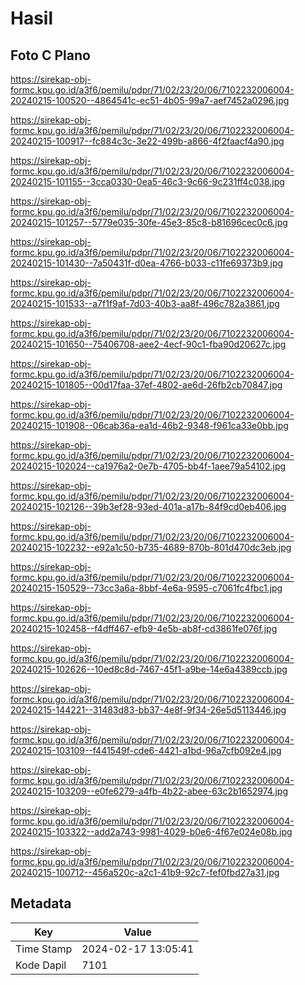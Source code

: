 # Hasil

## Foto C Plano

https://sirekap-obj-formc.kpu.go.id/a3f6/pemilu/pdpr/71/02/23/20/06/7102232006004-20240215-100520--4864541c-ec51-4b05-99a7-aef7452a0296.jpg

https://sirekap-obj-formc.kpu.go.id/a3f6/pemilu/pdpr/71/02/23/20/06/7102232006004-20240215-100917--fc884c3c-3e22-499b-a866-4f2faacf4a90.jpg

https://sirekap-obj-formc.kpu.go.id/a3f6/pemilu/pdpr/71/02/23/20/06/7102232006004-20240215-101155--3cca0330-0ea5-46c3-9c66-9c231ff4c038.jpg

https://sirekap-obj-formc.kpu.go.id/a3f6/pemilu/pdpr/71/02/23/20/06/7102232006004-20240215-101257--5779e035-30fe-45e3-85c8-b81696cec0c6.jpg

https://sirekap-obj-formc.kpu.go.id/a3f6/pemilu/pdpr/71/02/23/20/06/7102232006004-20240215-101430--7a50431f-d0ea-4766-b033-c11fe69373b9.jpg

https://sirekap-obj-formc.kpu.go.id/a3f6/pemilu/pdpr/71/02/23/20/06/7102232006004-20240215-101533--a7f1f9af-7d03-40b3-aa8f-496c782a3861.jpg

https://sirekap-obj-formc.kpu.go.id/a3f6/pemilu/pdpr/71/02/23/20/06/7102232006004-20240215-101650--75406708-aee2-4ecf-90c1-fba90d20627c.jpg

https://sirekap-obj-formc.kpu.go.id/a3f6/pemilu/pdpr/71/02/23/20/06/7102232006004-20240215-101805--00d17faa-37ef-4802-ae6d-26fb2cb70847.jpg

https://sirekap-obj-formc.kpu.go.id/a3f6/pemilu/pdpr/71/02/23/20/06/7102232006004-20240215-101908--06cab36a-ea1d-46b2-9348-f961ca33e0bb.jpg

https://sirekap-obj-formc.kpu.go.id/a3f6/pemilu/pdpr/71/02/23/20/06/7102232006004-20240215-102024--ca1976a2-0e7b-4705-bb4f-1aee79a54102.jpg

https://sirekap-obj-formc.kpu.go.id/a3f6/pemilu/pdpr/71/02/23/20/06/7102232006004-20240215-102126--39b3ef28-93ed-401a-a17b-84f9cd0eb406.jpg

https://sirekap-obj-formc.kpu.go.id/a3f6/pemilu/pdpr/71/02/23/20/06/7102232006004-20240215-102232--e92a1c50-b735-4689-870b-801d470dc3eb.jpg

https://sirekap-obj-formc.kpu.go.id/a3f6/pemilu/pdpr/71/02/23/20/06/7102232006004-20240215-150529--73cc3a6a-8bbf-4e6a-9595-c7061fc4fbc1.jpg

https://sirekap-obj-formc.kpu.go.id/a3f6/pemilu/pdpr/71/02/23/20/06/7102232006004-20240215-102458--f4dff467-efb9-4e5b-ab8f-cd3861fe076f.jpg

https://sirekap-obj-formc.kpu.go.id/a3f6/pemilu/pdpr/71/02/23/20/06/7102232006004-20240215-102626--10ed8c8d-7467-45f1-a9be-14e6a4389ccb.jpg

https://sirekap-obj-formc.kpu.go.id/a3f6/pemilu/pdpr/71/02/23/20/06/7102232006004-20240215-144221--31483d83-bb37-4e8f-9f34-26e5d5113446.jpg

https://sirekap-obj-formc.kpu.go.id/a3f6/pemilu/pdpr/71/02/23/20/06/7102232006004-20240215-103109--f441549f-cde6-4421-a1bd-96a7cfb092e4.jpg

https://sirekap-obj-formc.kpu.go.id/a3f6/pemilu/pdpr/71/02/23/20/06/7102232006004-20240215-103209--e0fe6279-a4fb-4b22-abee-63c2b1652974.jpg

https://sirekap-obj-formc.kpu.go.id/a3f6/pemilu/pdpr/71/02/23/20/06/7102232006004-20240215-103322--add2a743-9981-4029-b0e6-4f67e024e08b.jpg

https://sirekap-obj-formc.kpu.go.id/a3f6/pemilu/pdpr/71/02/23/20/06/7102232006004-20240215-100712--456a520c-a2c1-41b9-92c7-fef0fbd27a31.jpg


## Metadata

| Key        | Value               |
| ---------- | ------------------- |
| Time Stamp | 2024-02-17 13:05:41 |
| Kode Dapil | 7101                |



